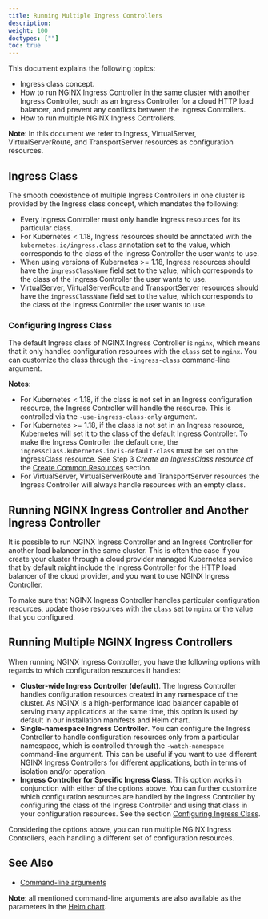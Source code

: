```yaml
---
title: Running Multiple Ingress Controllers
description: 
weight: 100
doctypes: [""]
toc: true
---
```


This document explains the following topics:
* Ingress class concept.
* How to run NGINX Ingress Controller in the same cluster with another Ingress Controller, such as an Ingress Controller for a cloud HTTP load balancer, and prevent any conflicts between the Ingress Controllers.
* How to run multiple NGINX Ingress Controllers.

**Note**: In this document we refer to Ingress, VirtualServer, VirtualServerRoute, and TransportServer resources as configuration resources. 

## Ingress Class

The smooth coexistence of multiple Ingress Controllers in one cluster is provided by the Ingress class concept, which mandates the following:
* Every Ingress Controller must only handle Ingress resources for its particular class. 
* For Kubernetes < 1.18, Ingress resources should be annotated with the `kubernetes.io/ingress.class` annotation set to the value, which corresponds to the class of the Ingress Controller the user wants to use. 
* When using versions of Kubernetes >= 1.18, Ingress resources should have the `ingressClassName` field set to the value, which corresponds to the class of the Ingress Controller the user wants to use. 
* VirtualServer, VirtualServerRoute and TransportServer resources should have the `ingressClassName` field set to the value, which corresponds to the class of the Ingress Controller the user wants to use.

### Configuring Ingress Class

The default Ingress class of NGINX Ingress Controller is `nginx`, which means that it only handles configuration resources with the `class` set to `nginx`. You can customize the class through the `-ingress-class` command-line argument.

**Notes**: 
* For Kubernetes < 1.18, if the class is not set in an Ingress configuration resource, the Ingress Controller will handle the resource. This is controlled via the `-use-ingress-class-only` argument. 
* For Kubernetes >= 1.18, if the class is not set in an Ingress resource, Kubernetes will set it to the class of the default Ingress Controller. To make the Ingress Controller the default one, the `ingressclass.kubernetes.io/is-default-class` must be set on the IngressClass resource. See Step 3 *Create an IngressClass resource* of the [Create Common Resources](/nginx-ingress-controller/installation/installation-with-manifests/#create-common-resources) section.
* For VirtualServer, VirtualServerRoute and TransportServer resources the Ingress Controller will always handle resources with an empty class.

## Running NGINX Ingress Controller and Another Ingress Controller

It is possible to run NGINX Ingress Controller and an Ingress Controller for another load balancer in the same cluster. This is often the case if you create your cluster through a cloud provider managed Kubernetes service that by default might include the Ingress Controller for the HTTP load balancer of the cloud provider, and you want to use NGINX Ingress Controller.

To make sure that NGINX Ingress Controller handles particular configuration resources, update those resources with the `class` set to `nginx` or the value that you configured.


## Running Multiple NGINX Ingress Controllers

When running NGINX Ingress Controller, you have the following options with regards to which configuration resources it handles:
* **Cluster-wide Ingress Controller (default)**. The Ingress Controller handles configuration resources created in any namespace of the cluster. As NGINX is a high-performance load balancer capable of serving many applications at the same time, this option is used by default in our installation manifests and Helm chart.
* **Single-namespace Ingress Controller**. You can configure the Ingress Controller to handle configuration resources only from a particular namespace, which is controlled through the `-watch-namespace` command-line argument. This can be useful if you want to use different NGINX Ingress Controllers for different applications, both in terms of isolation and/or operation.
* **Ingress Controller for Specific Ingress Class**. This option works in conjunction with either of the options above. You can further customize which configuration resources are handled by the Ingress Controller by configuring the class of the Ingress Controller and using that class in your configuration resources. See the section [Configuring Ingress Class](#configuring-ingress-class).

Considering the options above, you can run multiple NGINX Ingress Controllers, each handling a different set of configuration resources.

## See Also

* [Command-line arguments](/nginx-ingress-controller/configuration/global-configuration/command-line-arguments)

**Note**: all mentioned command-line arguments are also available as the parameters in the [Helm chart](/nginx-ingress-controller/installation/installation-with-helm).
